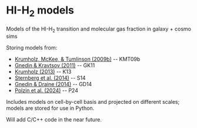 # HI-H<sub>2</sub> models
Models of the HI-H<sub>2</sub> transition and molecular gas fraction in galaxy + cosmo sims

Storing models from:
- [Krumholz, McKee, & Tumlinson (2009b)](https://ui.adsabs.harvard.edu/abs/2009ApJ...699..850K/abstract) -- KMT09b
- [Gnedin & Kravtsov (2011)](https://ui.adsabs.harvard.edu/abs/2011ApJ...728...88G/abstract) -- GK11
- [Krumholz (2013)](https://ui.adsabs.harvard.edu/abs/2013MNRAS.436.2747K/abstract) -- K13
- [Sternberg et al. (2014)](https://ui.adsabs.harvard.edu/abs/2014ApJ...790...10S/abstract) -- S14
- [Gnedin & Draine (2014)](https://ui.adsabs.harvard.edu/abs/2014ApJ...795...37G/abstract) -- GD14
- [Polzin et al. (2024)](https://ui.adsabs.harvard.edu/abs/2024ApJ...966..172P/abstract) -- P24

Includes models on cell-by-cell basis and projected on different scales; models are stored for use in Python.

Will add C/C++ code in the near future.
